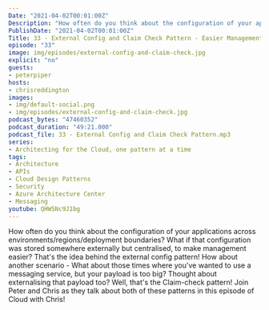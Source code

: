 ```yaml
---
Date: "2021-04-02T00:01:00Z"
Description: "How often do you think about the configuration of your applications across environments/regions/deployment boundaries? What if that configuration was stored somewhere externally but centralised, to make management easier? That's the idea behind the external config pattern! How about another scenario - What about those times where you've wanted to use a messaging service, but your payload is too big? Thought about externalising that payload too? Well, that's the Claim-check pattern! Join Peter and Chris as they talk about both of these patterns in this episode of Cloud with Chris!"
PublishDate: "2021-04-02T00:01:00Z"
Title: 33 - External Config and Claim Check Pattern - Easier Management and Externalising Payloads
episode: "33"
image: img/episodes/external-config-and-claim-check.jpg
explicit: "no"
guests:
- peterpiper
hosts:
- chrisreddington
images:
- img/default-social.png
- img/episodes/external-config-and-claim-check.jpg
podcast_bytes: "47460352"
podcast_duration: "49:21.000"
podcast_file: 33 - External Config and Claim Check Pattern.mp3
series:
- Architecting for the Cloud, one pattern at a time
tags:
- Architecture
- APIs
- Cloud Design Patterns
- Security
- Azure Architecture Center
- Messaging
youtube: QHW5Nc9J1bg
---
```

How often do you think about the configuration of your applications across environments/regions/deployment boundaries? What if that configuration was stored somewhere externally but centralised, to make management easier? That's the idea behind the external config pattern! How about another scenario - What about those times where you've wanted to use a messaging service, but your payload is too big? Thought about externalising that payload too? Well, that's the Claim-check pattern! Join Peter and Chris as they talk about both of these patterns in this episode of Cloud with Chris!